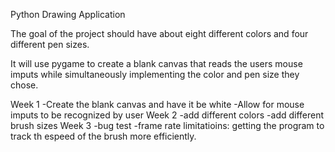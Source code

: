 Python Drawing Application

The goal of the project should have about eight different colors 
and four different pen sizes. 

It will use pygame to create a blank canvas that reads the users mouse imputs
while simultaneously implementing the color and pen size they chose.

Week 1
        -Create the blank canvas and have it be white
        -Allow for mouse imputs to be recognized by user
Week 2 
        -add different colors 
        -add different brush sizes
Week 3
        -bug test
        -frame rate limitatioins: getting the program to track th espeed of the brush more efficiently. 
